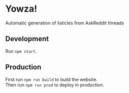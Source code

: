 # Yowza!

Automatic generation of listicles from AskReddit threads

## Development

Run `npm start`.

## Production

First run `npm run build` to build the website.  
Then run `npm run prod` to deploy in production.
